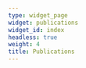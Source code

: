 ```yaml
---
type: widget_page
widget: publications
widget_id: index
headless: true
weight: 4
title: Publications
---
```

